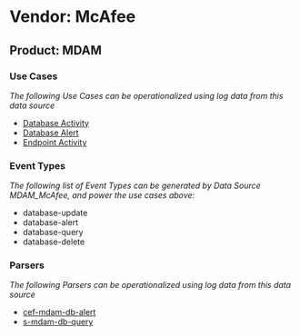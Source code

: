 Vendor: McAfee
==============
Product: MDAM
-------------

### Use Cases

_The following Use Cases can be operationalized using log data from this data source_

* [Database Activity](../UseCases/usecase_database_activity.md)
* [Database Alert](../UseCases/usecase_database_alert.md)
* [Endpoint Activity](../UseCases/usecase_endpoint_activity.md)


### Event Types

_The following list of Event Types can be generated by Data Source MDAM_McAfee, and power the use cases above:_

- database-update
- database-alert
- database-query
- database-delete


### Parsers

_The following Parsers can be operationalized using log data from this data source_

* [cef-mdam-db-alert](../Parsers/parserContent_cef-mdam-db-alert.md)
* [s-mdam-db-query](../Parsers/parserContent_s-mdam-db-query.md)
